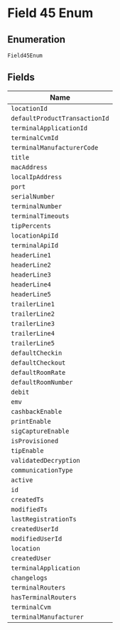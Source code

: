 
# Field 45 Enum

## Enumeration

`Field45Enum`

## Fields

| Name |
|  --- |
| `locationId` |
| `defaultProductTransactionId` |
| `terminalApplicationId` |
| `terminalCvmId` |
| `terminalManufacturerCode` |
| `title` |
| `macAddress` |
| `localIpAddress` |
| `port` |
| `serialNumber` |
| `terminalNumber` |
| `terminalTimeouts` |
| `tipPercents` |
| `locationApiId` |
| `terminalApiId` |
| `headerLine1` |
| `headerLine2` |
| `headerLine3` |
| `headerLine4` |
| `headerLine5` |
| `trailerLine1` |
| `trailerLine2` |
| `trailerLine3` |
| `trailerLine4` |
| `trailerLine5` |
| `defaultCheckin` |
| `defaultCheckout` |
| `defaultRoomRate` |
| `defaultRoomNumber` |
| `debit` |
| `emv` |
| `cashbackEnable` |
| `printEnable` |
| `sigCaptureEnable` |
| `isProvisioned` |
| `tipEnable` |
| `validatedDecryption` |
| `communicationType` |
| `active` |
| `id` |
| `createdTs` |
| `modifiedTs` |
| `lastRegistrationTs` |
| `createdUserId` |
| `modifiedUserId` |
| `location` |
| `createdUser` |
| `terminalApplication` |
| `changelogs` |
| `terminalRouters` |
| `hasTerminalRouters` |
| `terminalCvm` |
| `terminalManufacturer` |

